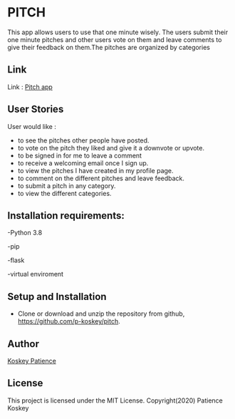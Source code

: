 
# PITCH
This app allows users to use that one minute wisely. The users submit their one minute pitches and other users vote on them and leave comments to give their feedback on them.The pitches are organized by categories

## Link

Link : [Pitch app](https://pitch-koskey.herokuapp.com/)

## User Stories
User would like : 
- to see the pitches other people have posted.
- to vote on the pitch they liked and give it a downvote or upvote.
- to be signed in for me to leave a comment
- to receive a welcoming email once I sign up.
- to view the pitches I have created in my profile page.
- to comment on the different pitches and leave feedback.
- to submit a pitch in any category.
- to view the different categories.


## Installation requirements:
-Python 3.8

-pip

-flask

-virtual enviroment



## Setup and Installation
- Clone or download and unzip the repository from github, https://github.com/p-koskey/pitch.

## Author
[Koskey Patience](https://github.com/p-koskey)

## License
This project is licensed under the MIT License. 
Copyright(2020) Patience Koskey
